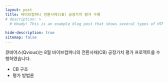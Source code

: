 ```yaml
---
layout: post
title: 바이브컴퍼니 전환사채(CB) 공정가치 평가 수행
# description: >
  # Howdy! This is an example blog post that shows several types of HTML content supported in this theme.

hide-description: true
sitemap: false
---
```


큐비어스(Qvious)는 8월 바이브컴퍼니의 전환사채(CB) 공정가치 평가 프로젝트를 수행하였습니다. <br>

* CB 구조
* 평가 방법론

